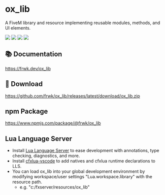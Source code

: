 # ox_lib

A FiveM library and resource implementing reusable modules, methods, and UI elements.

![](https://img.shields.io/github/downloads/frwk/ox_lib/total?logo=github)
![](https://img.shields.io/github/downloads/frwk/ox_lib/latest/total?logo=github)
![](https://img.shields.io/github/contributors/frwk/ox_lib?logo=github)
![](https://img.shields.io/github/v/release/frwk/ox_lib?logo=github) 

## 📚 Documentation

https://frwk.dev/ox_lib

## 💾 Download

https://github.com/frwk/ox_lib/releases/latest/download/ox_lib.zip

## npm Package

https://www.npmjs.com/package/@frwk/ox_lib

## Lua Language Server

- Install [Lua Language Server](https://marketplace.visualstudio.com/items?itemName=sumneko.lua) to ease development with annotations, type checking, diagnostics, and more.
- Install [cfxlua-vscode](https://marketplace.visualstudio.com/items?itemName=frwk.cfxlua-vscode) to add natives and cfxlua runtime declarations to LLS.
- You can load ox_lib into your global development environment by modifying workspace/user settings "Lua.workspace.library" with the resource path.
  - e.g. "c:/fxserver/resources/ox_lib"
